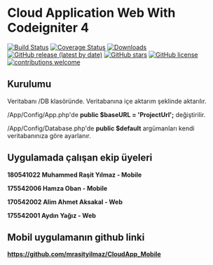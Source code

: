 # Cloud Application Web With Codeigniter 4

[![Build Status](https://github.com/codeigniter4/CodeIgniter4/workflows/PHPUnit/badge.svg)](https://github.com/codeigniter4/CodeIgniter4/actions?query=workflow%3A%22PHPUnit%22)
[![Coverage Status](https://coveralls.io/repos/github/codeigniter4/CodeIgniter4/badge.svg?branch=develop)](https://coveralls.io/github/codeigniter4/CodeIgniter4?branch=develop)
[![Downloads](https://poser.pugx.org/codeigniter4/framework/downloads)](https://packagist.org/packages/codeigniter4/framework)
[![GitHub release (latest by date)](https://img.shields.io/github/v/release/codeigniter4/CodeIgniter4)](https://packagist.org/packages/codeigniter4/framework)
[![GitHub stars](https://img.shields.io/github/stars/codeigniter4/CodeIgniter4)](https://packagist.org/packages/codeigniter4/framework)
[![GitHub license](https://img.shields.io/github/license/codeigniter4/CodeIgniter4)](https://github.com/codeigniter4/CodeIgniter4/blob/develop/LICENSE)
[![contributions welcome](https://img.shields.io/badge/contributions-welcome-brightgreen.svg?style=flat)](https://github.com/codeigniter4/CodeIgniter4/pulls)
<br>

## Kurulumu

Veritabanı /DB klasöründe. Veritabanına içe aktarım şeklinde aktarılır.

/App/Config/App.php'de **public $baseURL = 'ProjectUrl';** değiştirilir.

/App/Config/Database.php'de **public $default** argümanları kendi veritabanınıza göre ayarlanır.

## Uygulamada çalışan ekip üyeleri

**180541022 Muhammed Raşit Yılmaz - Mobile**

**175542006 Hamza Oban - Mobile**

**170542002 Alim Ahmet Aksakal - Web**

**175542001 Aydın Yağız - Web**


## Mobil uygulamanın github linki

**https://github.com/mrasityilmaz/CloudApp_Mobile**
